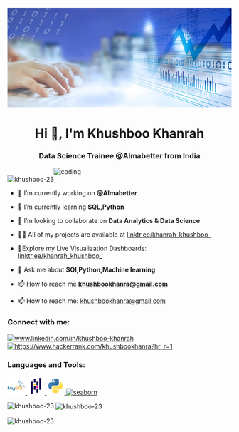 ![logo](https://github.com/Khushboo-23/Khushboo-23/blob/main/banner-poster-image_18768.jpg)

<h1 align="center">Hi 👋, I'm Khushboo Khanrah</h1>
<h3 align="center">Data Science Trainee @Almabetter from India</h3>

<img align="right" alt="coding" width="400" src="https://camo.githubusercontent.com/a034f9ccd09e1d5f09cae408937e035d33fb1c616361f53a39bd050ab68d1b67/68747470733a2f2f6d656469612e74656e6f722e636f6d2f53353962506b543070716341414141432f70726f6772616d6d696e672e676966">

<p align="left"> <img src="https://komarev.com/ghpvc/?username=khushboo-23&label=Profile%20views&color=0e75b6&style=flat" alt="khushboo-23" /> </p>

- 🔭 I’m currently working on **@Almabetter**

- 🌱 I’m currently learning **SQL,Python**

- 👯 I’m looking to collaborate on **Data Analytics & Data Science**

- 👨‍💻 All of my projects are available at [linktr.ee/khanrah_khushboo_](linktr.ee/khanrah_khushboo_)

- 📝Explore my Live Visualization Dashboards: [linktr.ee/khanrah_khushboo_](linktr.ee/khanrah_khushboo_)

- 💬 Ask me about **SQl,Python,Machine learning**

- 📫 How to reach me **khushbookhanra@gmail.com**

- 📫 How to reach me: [khushbookhanra@gmail.com](khushbookhanra@gmail.com)

<h3 align="left">Connect with me:</h3>
<p align="left">
<a href="https://linkedin.com/in/www.linkedin.com/in/khushboo-khanrah" target="blank"><img align="center" src="https://raw.githubusercontent.com/rahuldkjain/github-profile-readme-generator/master/src/images/icons/Social/linked-in-alt.svg" alt="www.linkedin.com/in/khushboo-khanrah" height="30" width="40" /></a>
<a href="https://www.hackerrank.com/https://www.hackerrank.com/khushbookhanra?hr_r=1" target="blank"><img align="center" src="https://raw.githubusercontent.com/rahuldkjain/github-profile-readme-generator/master/src/images/icons/Social/hackerrank.svg" alt="https://www.hackerrank.com/khushbookhanra?hr_r=1" height="30" width="40" /></a>
</p>

<h3 align="left">Languages and Tools:</h3>
<p align="left"> <a href="https://www.mysql.com/" target="_blank" rel="noreferrer"> <img src="https://raw.githubusercontent.com/devicons/devicon/master/icons/mysql/mysql-original-wordmark.svg" alt="mysql" width="40" height="40"/> </a> <a href="https://pandas.pydata.org/" target="_blank" rel="noreferrer"> <img src="https://raw.githubusercontent.com/devicons/devicon/2ae2a900d2f041da66e950e4d48052658d850630/icons/pandas/pandas-original.svg" alt="pandas" width="40" height="40"/> </a> <a href="https://www.python.org" target="_blank" rel="noreferrer"> <img src="https://raw.githubusercontent.com/devicons/devicon/master/icons/python/python-original.svg" alt="python" width="40" height="40"/> </a> <a href="https://seaborn.pydata.org/" target="_blank" rel="noreferrer"> <img src="https://seaborn.pydata.org/_images/logo-mark-lightbg.svg" alt="seaborn" width="40" height="40"/> </a> </p>

<p><img align="left" src="https://github-readme-stats.vercel.app/api/top-langs?username=khushboo-23&show_icons=true&locale=en&layout=compact" alt="khushboo-23" /></p>

<p>&nbsp;<img align="center" src="https://github-readme-stats.vercel.app/api?username=khushboo-23&show_icons=true&locale=en" alt="khushboo-23" /></p>

<p><img align="center" src="https://github-readme-streak-stats.herokuapp.com/?user=khushboo-23&" alt="khushboo-23" /></p>
